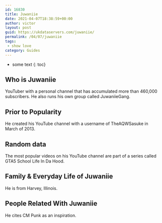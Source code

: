 ```yaml
---
id: 16830
title: Juwaniie
date: 2021-04-07T18:38:59+00:00
author: victor
layout: post
guid: https://ukdataservers.com/juwaniie/
permalink: /04/07/juwaniie
tags:
 - show love
category: Guides
---
```


* some text
{: toc}


## Who is Juwaniie



YouTuber with a personal channel that has accumulated more than 460,000 subscribers. He also runs his own group called JuwaniieGang.

                
                
                
## Prior to Popularity



He created his YouTube channel with a username of TheAQWSasuke in March of 2013.

                
                
                
## Random data



The most popular videos on his YouTube channel are part of a series called GTA5 School Life In Da Hood.

                
                
                
## Family & Everyday Life of Juwaniie



He is from Harvey, Illinois. 

                
                
                
## People Related With Juwaniie



He cites CM Punk as an inspiration.

                
              
            
          
          
          